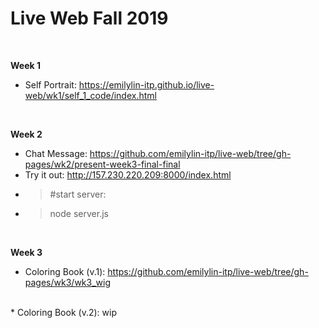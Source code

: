 # Live Web Fall 2019

<br>

**Week 1**<br>
  * Self Portrait: https://emilylin-itp.github.io/live-web/wk1/self_1_code/index.html
<br>

**Week 2**<br>
  * Chat Message: https://github.com/emilylin-itp/live-web/tree/gh-pages/wk2/present-week3-final-final
  * Try it out: http://157.230.220.209:8000/index.html
  * > #start server: <br> 
  * > node server.js <br> 
<br> 

**Week 3**<br>
  * Coloring Book (v.1): https://github.com/emilylin-itp/live-web/tree/gh-pages/wk3/wk3_wig
<br>
  * Coloring Book (v.2): wip
